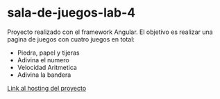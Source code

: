 # sala-de-juegos-lab-4
Proyecto realizado con el framework Angular.
El objetivo es realizar una pagina de juegos con cuatro juegos en total:
- Piedra, papel y tijeras
- Adivina el numero
- Velocidad Aritmetica
- Adivina la bandera

[Link al hosting del proyecto](http://leonifran.000webhostapp.com/salaDeJuegos/)
